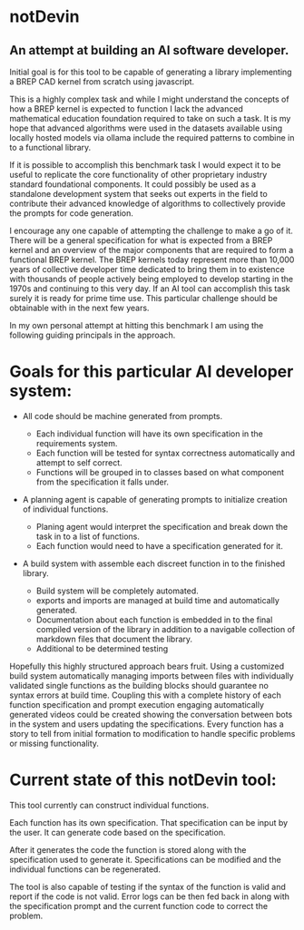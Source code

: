 # notDevin
## An attempt at building an AI software developer. 
Initial goal is for this tool to be capable of generating a library implementing a BREP CAD kernel from scratch using javascript.

This is a highly complex task and while I might understand the concepts of how a BREP kernel is expected to function I lack the advanced mathematical education foundation required to take on such a task. It is my hope that advanced algorithms were used in the datasets available using locally hosted models via ollama include the required patterns to combine in to a functional library.

If it is possible to accomplish this benchmark task I would expect it to be useful to replicate the core functionality of other proprietary industry standard foundational components. It could possibly be used as a standalone development system that seeks out experts in the field to contribute their advanced knowledge of algorithms to collectively provide the prompts for code generation. 


I encourage any one capable of attempting the challenge to make a go of it. There will be a general specification for what is expected from a BREP kernel and an overview of the major components that are required to form a functional BREP kernel. The BREP kernels today represent more than 10,000 years of collective developer time dedicated to bring them in to existence with thousands of people actively being employed to develop starting in the 1970s and continuing to this very day. If an AI tool can accomplish this task surely it is ready for prime time use. This particular challenge should be obtainable with in the next few years. 




In my own personal attempt at hitting this benchmark I am using the following guiding principals in the approach. 
# Goals for this particular AI developer system:
* All code should be machine generated from prompts.
    * Each individual function will have its own specification in the requirements system. 
    * Each function will be tested for syntax correctness automatically and attempt to self correct. 
    * Functions will be grouped in to classes based on what component from the specification it falls under.
* A planning agent is capable of generating prompts to initialize creation of individual functions. 
    * Planing agent would interpret the specification and break down the task in to a list of functions.
    * Each function would need to have a specification generated for it. 
    
* A build system with assemble each discreet function in to the finished library. 
    * Build system will be completely automated.
    * exports and imports are managed at build time and automatically generated.
    * Documentation about each function is embedded in to the final compiled version of the library in addition to a navigable collection of markdown files that document the library. 
    * Additional to be determined testing 


Hopefully this highly structured approach bears fruit. Using a customized build system automatically managing imports between files with individually validated single functions as the building blocks should guarantee no syntax errors at build time. Coupling this with a complete history of each function specification and prompt execution engaging automatically generated videos could be created showing the conversation between bots in the system and users updating the specifications. Every function has a story to tell from initial formation to modification to handle specific problems or missing functionality. 



# Current state of this notDevin tool:
This tool currently can construct individual functions. 

Each function has its own specification. That specification can be input by the user. 
It can generate code based on the specification. 

After it generates the code the function is stored along with the specification used to generate it. 
Specifications can be modified and the individual functions can be regenerated. 

The tool is also capable of testing if the syntax of the function is valid and report if the code is not valid.
Error logs can be then fed back in along with the specification prompt and the current function code to correct the problem.
